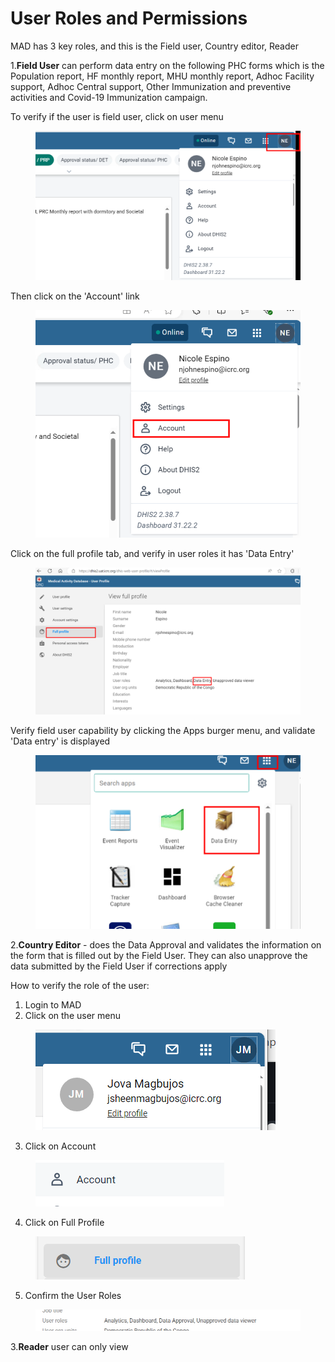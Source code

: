 # User Roles and Permissions

MAD has 3 key roles, and this is the Field user, Country editor, Reader

1.**Field User** can perform data entry on the following PHC forms which is the Population report, HF monthly report, MHU monthly report, Adhoc Facility support, Adhoc Central support, Other Immunization and preventive activities and Covid-19 Immunization campaign.

To verify if the user is field user, click on user menu&#x20;

<figure><img src="../.gitbook/assets/image (79).png" alt=""><figcaption></figcaption></figure>

Then click on the 'Account' link

<figure><img src="../.gitbook/assets/image (80).png" alt=""><figcaption></figcaption></figure>

Click on the full profile tab, and verify in user roles it has 'Data Entry'

<figure><img src="../.gitbook/assets/image (81).png" alt=""><figcaption></figcaption></figure>

Verify field user capability by clicking the Apps burger menu, and validate 'Data entry' is displayed

<figure><img src="../.gitbook/assets/image (82).png" alt=""><figcaption></figcaption></figure>



2.**Country Editor** - does the Data Approval and validates the information on the form that is filled out by the Field User. They can also unapprove the data submitted by the Field User if corrections apply

How to verify the role of the user:

1. Login to MAD
2. Click on the user menu&#x20;

<figure><img src="../.gitbook/assets/image (3).png" alt=""><figcaption></figcaption></figure>



3. Click on Account

<figure><img src="../.gitbook/assets/image (4).png" alt=""><figcaption></figcaption></figure>

4. Click on Full Profile

<figure><img src="../.gitbook/assets/image (5).png" alt=""><figcaption></figcaption></figure>

5. Confirm the User Roles

<figure><img src="../.gitbook/assets/image (6).png" alt=""><figcaption></figcaption></figure>





3.**Reader** user can only view
